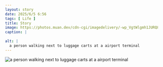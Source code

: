 ```yaml
---
layout: story
date: 2025/6/5 6:56
tags: [ Life ]
title: Story
image: https://photos.muan.dev/cdn-cgi/imagedelivery/-wp_VgtWlgmh1JURQ8t1mg/a18d28ae-923b-46af-1894-0f96f26a1200/public
caption: |
  
alt: |
  a person walking next to luggage carts at a airport terminal 
---
```



![a person walking next to luggage carts at a airport terminal ](https://photos.muan.dev/cdn-cgi/imagedelivery/-wp_VgtWlgmh1JURQ8t1mg/a18d28ae-923b-46af-1894-0f96f26a1200/public)


